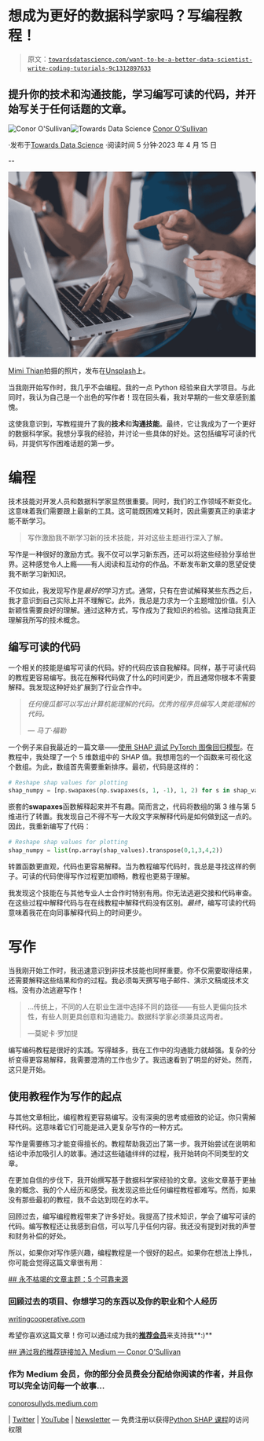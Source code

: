# 想成为更好的数据科学家吗？写编程教程！

> 原文：[`towardsdatascience.com/want-to-be-a-better-data-scientist-write-coding-tutorials-9c1312897633`](https://towardsdatascience.com/want-to-be-a-better-data-scientist-write-coding-tutorials-9c1312897633)

## 提升你的技术和沟通技能，学习编写可读的代码，并开始写关于任何话题的文章。

[](https://conorosullyds.medium.com/?source=post_page-----9c1312897633--------------------------------)![Conor O'Sullivan](https://conorosullyds.medium.com/?source=post_page-----9c1312897633--------------------------------)[](https://towardsdatascience.com/?source=post_page-----9c1312897633--------------------------------)![Towards Data Science](https://towardsdatascience.com/?source=post_page-----9c1312897633--------------------------------) [Conor O'Sullivan](https://conorosullyds.medium.com/?source=post_page-----9c1312897633--------------------------------)

·发布于[Towards Data Science](https://towardsdatascience.com/?source=post_page-----9c1312897633--------------------------------) ·阅读时间 5 分钟·2023 年 4 月 15 日

--

![](img/af00521333624dd1d6b994ffd1e2282e.png)

[Mimi Thian](https://unsplash.com/@mimithian?utm_source=medium&utm_medium=referral)拍摄的照片，发布在[Unsplash](https://unsplash.com/?utm_source=medium&utm_medium=referral)上。

当我刚开始写作时，我几乎不会编程。我的一点 Python 经验来自大学项目。与此同时，我认为自己是一个出色的写作者！现在回头看，我对早期的一些文章感到羞愧。

这使我意识到，写教程提升了我的**技术**和**沟通技能**。最终，它让我成为了一个更好的数据科学家。我想分享我的经验，并讨论一些具体的好处。这包括编写可读的代码，并提供写作困难话题的第一步。

# 编程

技术技能对开发人员和数据科学家显然很重要。同时，我们的工作领域不断变化。这意味着我们需要跟上最新的工具。这可能既困难又耗时，因此需要真正的承诺才能不断学习。

> 写作激励我不断学习新的技术技能，并对这些主题进行深入了解。

写作是一种很好的激励方式。我不仅可以学习新东西，还可以将这些经验分享给世界。这种感觉令人上瘾——有人阅读和互动你的作品。不断发布新文章的愿望促使我不断学习新知识。

不仅如此，我发现写作是*最好的*学习方式。通常，只有在尝试解释某些东西之后，我才意识到自己实际上并不理解它。此外，我总是力求为一个主题增加价值。引入新颖性需要良好的理解。通过这种方式，写作成为了我知识的检验。这推动我真正理解我所写的技术概念。

## 编写可读的代码

一个相关的技能是编写可读的代码。好的代码应该自我解释。同样，基于可读代码的教程更容易编写。我花在解释代码做了什么的时间更少，而且通常你根本不需要解释。我发现这种好处扩展到了行业合作中。

> *任何傻瓜都可以写出计算机能理解的代码。优秀的程序员编写人类能理解的代码。*
> 
> *— 马丁·福勒*

一个例子来自我最近的一篇文章——[使用 SHAP 调试 PyTorch 图像回归模型](https://medium.com/towards-data-science/using-shap-to-debug-a-pytorch-image-regression-model-4b562ddef30d)。在教程中，我处理了一个 5 维数组中的 SHAP 值。我想用包的一个函数来可视化这个数组。为此，数组首先需要重新排序。最初，代码是这样的：

```py
# Reshape shap values for plotting
shap_numpy = [np.swapaxes(np.swapaxes(s, 1, -1), 1, 2) for s in shap_values]
```

嵌套的**swapaxes**函数解释起来并不有趣。简而言之，代码将数组的第 3 维与第 5 维进行了转置。我发现自己不得不写一大段文字来解释代码是如何做到这一点的。因此，我重新编写了代码：

```py
# Reshape shap values for plotting
shap_numpy = list(np.array(shap_values).transpose(0,1,3,4,2))
```

转置函数更直观，代码也更容易解释。当为教程编写代码时，我总是寻找这样的例子。可读的代码使得写作过程更加顺畅，教程也更易于理解。

我发现这个技能在与其他专业人士合作时特别有用。你无法逃避交接和代码审查。在这些过程中解释代码与在在线教程中解释代码没有区别。*最终*，编写可读的代码意味着我花在向同事解释代码上的时间更少。

# 写作

当我刚开始工作时，我迅速意识到非技术技能也同样重要。你不仅需要取得结果，还需要解释这些结果和你的过程。我必须每天撰写电子邮件、演示文稿或技术文档。没有办法逃避写作！

> …传统上，不同的人在职业生涯中选择不同的路径——有些人更偏向技术性，有些人则更具创意和沟通能力。数据科学家必须兼具这两者。
> 
> ―莫妮卡·罗加提

编写编码教程是很好的实践。写得越多，我在工作中的沟通能力就越强。复杂的分析变得更容易解释，我需要澄清的工作也少了。我迅速看到了明显的好处。然而，这只是开始。

## 使用教程作为写作的起点

与其他文章相比，编程教程更容易编写。没有深奥的思考或细致的论证。你只需解释代码。这意味着它们可能是进入更复杂写作的一种方式。

写作是需要练习才能变得擅长的。教程帮助我迈出了第一步。我开始尝试在说明和结论中添加吸引人的故事。通过这些磕磕绊绊的过程，我开始转向不同类型的文章。

在更加自信的步伐下，我开始撰写基于数据科学家经验的文章。这些文章基于更抽象的概念、我的个人经历和感受。我发现这些比任何编程教程都难写。然而，如果没有那些最初的教程，我不会达到现在的水平。

回顾过去，编写编程教程带来了许多好处。我提高了技术知识，学会了编写可读的代码。编写教程还让我感到自信，可以写几乎任何内容。我还没有提到对我的声誉和财务补偿的好处。

所以，如果你对写作感兴趣，编程教程是一个很好的起点。如果你在想法上挣扎，你可能会觉得这篇文章很有用：

[## 永不枯竭的文章主题：5 个可靠来源](https://writingcooperative.com/never-run-out-of-article-topics-5-reliable-sources-fb161a77de3e?source=post_page-----9c1312897633--------------------------------)

### 回顾过去的项目、你想学习的东西以及你的职业和个人经历

[writingcooperative.com](https://writingcooperative.com/never-run-out-of-article-topics-5-reliable-sources-fb161a77de3e?source=post_page-----9c1312897633--------------------------------)

希望你喜欢这篇文章！你可以通过成为我的[**推荐会员**](https://conorosullyds.medium.com/membership)来支持我**:)**

[## 通过我的推荐链接加入 Medium — Conor O’Sullivan](https://conorosullyds.medium.com/membership?source=post_page-----9c1312897633--------------------------------)

### 作为 Medium 会员，你的部分会员费会分配给你阅读的作者，并且你可以完全访问每一个故事…

[conorosullyds.medium.com](https://conorosullyds.medium.com/membership?source=post_page-----9c1312897633--------------------------------)

| [Twitter](https://twitter.com/conorosullyDS) | [YouTube](https://www.youtube.com/channel/UChsoWqJbEjBwrn00Zvghi4w) | [Newsletter](https://mailchi.mp/aa82a5ce1dc0/signup) — 免费注册以获得[Python SHAP 课程](https://adataodyssey.com/courses/shap-with-python/)的访问权限
